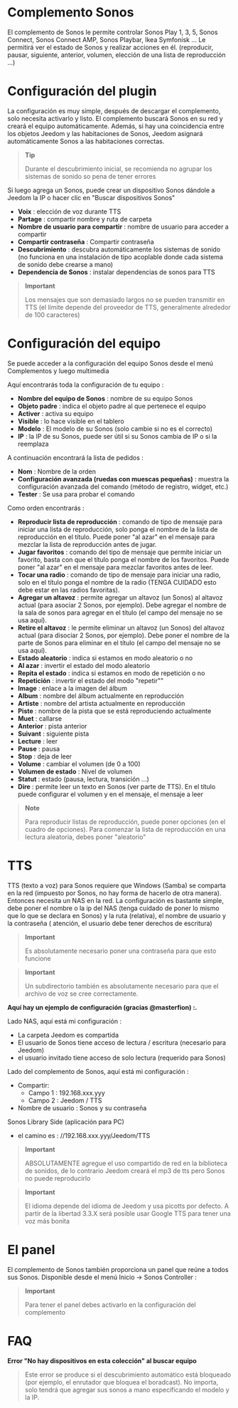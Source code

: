 # Complemento Sonos

El complemento de Sonos le permite controlar Sonos Play 1, 3, 5, Sonos Connect, Sonos Connect AMP, Sonos Playbar, Ikea Symfonisk ... Le permitirá ver el estado de Sonos y realizar acciones en él. (reproducir, pausar, siguiente, anterior, volumen, elección de una lista de reproducción ...)

# Configuración del plugin

La configuración es muy simple, después de descargar el complemento, solo necesita activarlo y listo. El complemento buscará Sonos en su red y creará el equipo automáticamente. Además, si hay una coincidencia entre los objetos Jeedom y las habitaciones de Sonos, Jeedom asignará automáticamente Sonos a las habitaciones correctas.

> **Tip**
>
> Durante el descubrimiento inicial, se recomienda no agrupar los sistemas de sonido so pena de tener errores

Si luego agrega un Sonos, puede crear un dispositivo Sonos dándole a Jeedom la IP o hacer clic en "Buscar dispositivos Sonos"

-   **Voix** : elección de voz durante TTS
-   **Partage** : compartir nombre y ruta de carpeta
-   **Nombre de usuario para compartir** : nombre de usuario para acceder a compartir
-   **Compartir contraseña** : Compartir contraseña
-   **Descubrimiento** : descubra automáticamente los sistemas de sonido (no funciona en una instalación de tipo acoplable donde cada sistema de sonido debe crearse a mano)
-   **Dependencia de Sonos** : instalar dependencias de sonos para TTS

> **Important**
>
> Los mensajes que son demasiado largos no se pueden transmitir en TTS (el límite
> depende del proveedor de TTS, generalmente alrededor de 100 caracteres)

# Configuración del equipo

Se puede acceder a la configuración del equipo Sonos desde el menú Complementos y luego multimedia

Aquí encontrarás toda la configuración de tu equipo :

-   **Nombre del equipo de Sonos** : nombre de su equipo Sonos
-   **Objeto padre** : indica el objeto padre al que pertenece el equipo
-   **Activer** : activa su equipo
-   **Visible** : lo hace visible en el tablero
-   **Modelo** : El modelo de su Sonos (solo cambie si no es el correcto)
-   **IP** : la IP de su Sonos, puede ser útil si su Sonos cambia de IP o si la reemplaza

A continuación encontrará la lista de pedidos :

-   **Nom** : Nombre de la orden
-   **Configuración avanzada (ruedas con muescas pequeñas)** : muestra la configuración avanzada del comando (método de registro, widget, etc.)
-   **Tester** : Se usa para probar el comando

Como orden encontrarás :

-   **Reproducir lista de reproducción** : comando de tipo de mensaje para iniciar una lista de reproducción, solo ponga el nombre de la lista de reproducción en el título. Puede poner "al azar" en el mensaje para mezclar la lista de reproducción antes de jugar.
-   **Jugar favoritos** :  comando del tipo de mensaje que permite iniciar un favorito, basta con que el título ponga el nombre de los favoritos. Puede poner "al azar" en el mensaje para mezclar favoritos antes de leer.
-   **Tocar una radio** : comando de tipo de mensaje para iniciar una radio, solo en el título ponga el nombre de la radio (TENGA CUIDADO esto debe estar en las radios favoritas).
-   **Agregar un altavoz** : permite agregar un altavoz (un Sonos) al altavoz actual (para asociar 2 Sonos, por ejemplo). Debe agregar el nombre de la sala de sonos para agregar en el título (el campo del mensaje no se usa aquí).
-   **Retire el altavoz** : le permite eliminar un altavoz (un Sonos) del altavoz actual (para disociar 2 Sonos, por ejemplo). Debe poner el nombre de la parte de Sonos para eliminar en el título (el campo del mensaje no se usa aquí).
-   **Estado aleatorio** : indica si estamos en modo aleatorio o no
-   **Al azar** : invertir el estado del modo aleatorio
-   **Repita el estado** : indica si estamos en modo de repetición o no
-   **Repetición** : invertir el estado del modo "repetir""
-   **Image** : enlace a la imagen del álbum
-   **Album** : nombre del álbum actualmente en reproducción
-   **Artiste** : nombre del artista actualmente en reproducción
-   **Piste** : nombre de la pista que se está reproduciendo actualmente
-   **Muet** : callarse
-   **Anterior** : pista anterior
-   **Suivant** : siguiente pista
-   **Lecture** : leer
-   **Pause** : pausa
-   **Stop** : deja de leer
-   **Volume** : cambiar el volumen (de 0 a 100)
-   **Volumen de estado** : Nivel de volumen
-   **Statut** : estado (pausa, lectura, transición ...)
-   **Dire** : permite leer un texto en Sonos (ver parte de TTS). En el título puede configurar el volumen y en el mensaje, el mensaje a leer

> **Note**
>
> Para reproducir listas de reproducción, puede poner opciones (en el cuadro de opciones). Para comenzar la lista de reproducción en una lectura aleatoria, debes poner "aleatorio"

# TTS

TTS (texto a voz) para Sonos requiere que Windows (Samba) se comparta en la red (impuesto por Sonos, no hay forma de hacerlo de otra manera). Entonces necesita un NAS en la red. La configuración es bastante simple, debe poner el nombre o la ip del NAS (tenga cuidado de poner lo mismo que lo que se declara en Sonos) y la ruta (relativa), el nombre de usuario y la contraseña ( atención, el usuario debe tener derechos de escritura)

> **Important**
>
> Es absolutamente necesario poner una contraseña para que esto funcione

> **Important**
>
> Un subdirectorio también es absolutamente necesario para que el archivo de voz se cree correctamente.

**Aquí hay un ejemplo de configuración (gracias @masterfion) :.**

Lado NAS, aquí está mi configuración :

-   La carpeta Jeedom es compartida
-   El usuario de Sonos tiene acceso de lectura / escritura (necesario para Jeedom)
-   el usuario invitado tiene acceso de solo lectura (requerido para Sonos)

Lado del complemento de Sonos, aquí está mi configuración :

-   Compartir:
    -   Campo 1 : 192.168.xxx.yyy
    -   Campo 2 : Jeedom / TTS
-   Nombre de usuario : Sonos y su contraseña

Sonos Library Side (aplicación para PC)
-   el camino es : //192.168.xxx.yyy/Jeedom/TTS

> **Important**
>
> ABSOLUTAMENTE agregue el uso compartido de red en la biblioteca de sonidos, de lo contrario Jeedom creará el mp3 de tts pero Sonos no puede reproducirlo

> **Important**
>
> El idioma depende del idioma de Jeedom y usa picotts por defecto. A partir de la libertad 3.3.X será posible usar Google TTS para tener una voz más bonita


# El panel

El complemento de Sonos también proporciona un panel que reúne a todos sus Sonos. Disponible desde el menú Inicio → Sonos Controller :

> **Important**
>
> Para tener el panel debes activarlo en la configuración del complemento

# FAQ

**Error "No hay dispositivos en esta colección" al buscar equipo**
>
> Este error se produce si el descubrimiento automático está bloqueado (por ejemplo, el enrutador que bloquea el boradcast). No importa, solo tendrá que agregar sus sonos a mano especificando el modelo y la IP.
